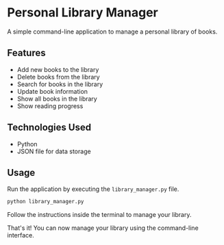 # Personal Library Manager

A simple command-line application to manage a personal library of books.

## Features

- Add new books to the library
- Delete books from the library
- Search for books in the library
- Update book information
- Show all books in the library
- Show reading progress

## Technologies Used

- Python
- JSON file for data storage


## Usage

Run the application by executing the `library_manager.py` file.

```bash
python library_manager.py
```
Follow the instructions inside the terminal to manage your library.

That's it! You can now manage your library using the command-line interface.
